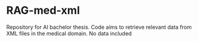 # RAG-med-xml
Repository for AI bachelor thesis. Code aims to retrieve relevant data from XML files in the medical domain. No data included
